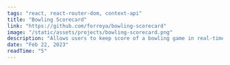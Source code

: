 ```yaml
---
tags: "react, react-router-dom, context-api"
title: "Bowling Scorecard"
link: "https://github.com/forreya/bowling-scorecard"
image: "/static/assets/projects/bowling-scorecard.png"
description: "Allows users to keep score of a bowling game in real-time. Player's score is calculated based on the number of pins knocked down, strikes, and spares."
date: "Feb 22, 2023"
readTime: "5"
---
```


